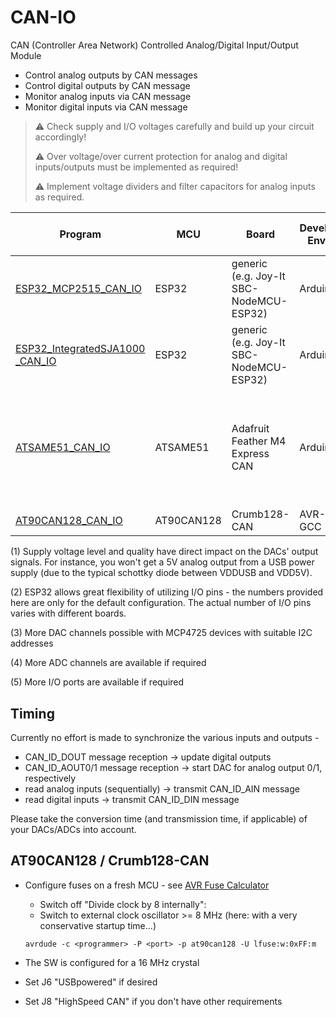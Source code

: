 # CAN-IO
CAN (Controller Area Network) Controlled Analog/Digital Input/Output Module

* Control analog outputs by CAN messages
* Control digital outputs by CAN message
* Monitor analog inputs via CAN message
* Monitor digital inputs via CAN message   


> ⚠️ Check supply and I/O voltages carefully and build up your circuit accordingly!
> 
> :warning: Over voltage/over current protection for analog and digital inputs/outputs must be implemented as required!
>
> :warning: Implement voltage dividers and filter capacitors for analog inputs as required.



| Program              | MCU | Board                        | Devel.-Env. | Supply Voltage<br>Board/MCU | Analog Inputs | Analog Outputs | Digital Inputs | Digital Outputs |
| -------------------- | --- | ---------------------------- | -------------------------- |--------------------------- | ------------- | -------------- | -------------- | --------------- |
| [ESP32_MCP2515_CAN_IO](src/ESP32_MCP2515_CAN_IO) | ESP32 | generic<br> (e.g. Joy-It SBC-NodeMCU-ESP32) | Arduino | 5V<sup>(1)</sup> / 3.3V | 2<sup>(2)</sup> | 2<sup>(3)</sup> (0...5V)    | 6<sup>(2)</sup> | 2<sup>(2)</sup> |
| [ESP32_IntegratedSJA1000<br>_CAN_IO](src/ESP32_IntegratedSJA1000_CAN_IO) | ESP32 | generic<br> (e.g. Joy-It SBC-NodeMCU-ESP32) | Arduino | 5V<sup>(1)</sup> / 3.3V | 2<sup>(2)</sup> | 2<sup>(3)</sup> (0...5V)    | 6<sup>(2)</sup> | 2<sup>(2)</sup> |
| [ATSAME51_CAN_IO](src/ATSAME51_CAN_IO) | ATSAME51 | Adafruit Feather M4 Express CAN | Arduino | 5V<sup>(1)</sup> / 3.3V<sup>(1)</sup> | 4 | 2 (internal DACs: 0..3.3V) /<br> 2<sup>(3)</sup> (external DACs: 0..5V) | 6 | 2 |
| [AT90CAN128_CAN_IO](src/AT90CAN128_CAN_IO)       | AT90CAN128 | Crumb128-CAN | AVR-GCC | 5V<sup>(1)</sup> / 5V | 4<sup>(4)</sup>| 2<sup>(3)</sup> | 8<sup>(5)</sup> | 8<sup>(5)</sup> |

(1) Supply voltage level and quality have direct impact on the DACs' output signals. For instance, you won't get a 5V analog output from a USB power supply (due to the typical schottky diode between VDDUSB and VDD5V). 

(2) ESP32 allows great flexibility of utilizing I/O pins - the numbers provided here are only for the default configuration. The actual number of I/O pins varies with different boards.

(3) More DAC channels possible with MCP4725 devices with suitable I2C addresses

(4) More ADC channels are available if required

(5) More I/O ports are available if required

## Timing
Currently no effort is made to synchronize the various inputs and outputs -
* CAN_ID_DOUT message reception -> update digital outputs
* CAN_ID_AOUT0/1 message reception -> start DAC for analog output 0/1, respectively
* read analog inputs (sequentially) -> transmit CAN_ID_AIN message
* read digital inputs -> transmit CAN_ID_DIN message

Please take the conversion time (and transmission time, if applicable) of your DACs/ADCs into account.

## AT90CAN128 / Crumb128-CAN

* Configure fuses on a fresh MCU - see [AVR Fuse Calculator](http://eleccelerator.com/fusecalc/fusecalc.php?chip=at90can128)
    * Switch off "Divide clock by 8 internally":
    * Switch to external clock oscillator >= 8 MHz (here: with a very conservative startup time...)

    `avrdude -c <programmer> -P <port> -p at90can128 -U lfuse:w:0xFF:m`

* The SW is configured for a 16 MHz crystal
* Set J6 "USBpowered" if desired
* Set J8 "HighSpeed CAN" if you don't have other requirements


